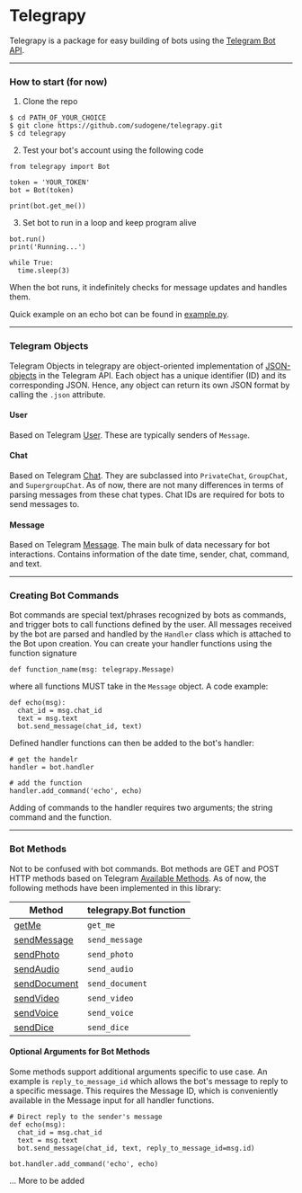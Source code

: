 # Telegrapy

Telegrapy is a package for easy building of bots using the [Telegram Bot API](https://core.telegram.org/bots). 

---

### How to start (for now)
1. Clone the repo
```
$ cd PATH_OF_YOUR_CHOICE
$ git clone https://github.com/sudogene/telegrapy.git
$ cd telegrapy
```

2. Test your bot's account using the following code
```
from telegrapy import Bot

token = 'YOUR_TOKEN'
bot = Bot(token)

print(bot.get_me())
```

3. Set bot to run in a loop and keep program alive
```
bot.run()
print('Running...')

while True:
  time.sleep(3)
```
When the bot runs, it indefinitely checks for message updates and handles them.

Quick example on an echo bot can be found in [example.py](example.py).

---

### Telegram Objects
Telegram Objects in telegrapy are object-oriented implementation of [JSON-objects](https://core.telegram.org/bots/api#available-types) in the Telegram API. Each object has a unique identifier (ID) and its corresponding JSON. Hence, any object can return its own JSON format by calling the `.json` attribute.

#### User
Based on Telegram [User](https://core.telegram.org/bots/api#user). These are typically senders of `Message`.

#### Chat
Based on Telegram [Chat](https://core.telegram.org/bots/api#chat). They are subclassed into `PrivateChat`, `GroupChat`, and `SupergroupChat`. As of now, there are not many differences in terms of parsing messages from these chat types. Chat IDs are required for bots to send messages to.

#### Message
Based on Telegram [Message](https://core.telegram.org/bots/api#message). The main bulk of data necessary for bot interactions. Contains information of the date time, sender, chat, command, and text.

---

### Creating Bot Commands
Bot commands are special text/phrases recognized by bots as commands, and trigger bots to call functions defined by the user. All messages received by the bot are parsed and handled by the `Handler` class which is attached to the Bot upon creation. You can create your handler functions using the function signature 
```
def function_name(msg: telegrapy.Message)
```
where all functions MUST take in the `Message` object. A code example:
```
def echo(msg):
  chat_id = msg.chat_id
  text = msg.text
  bot.send_message(chat_id, text)
```
Defined handler functions can then be added to the bot's handler:
```
# get the handelr
handler = bot.handler

# add the function
handler.add_command('echo', echo)
```
Adding of commands to the handler requires two arguments; the string command and the function.

---

### Bot Methods
Not to be confused with bot commands. Bot methods are GET and POST HTTP methods based on Telegram [Available Methods](https://core.telegram.org/bots/api#available-methods). As of now, the following methods have been implemented in this library:

Method | telegrapy.Bot function
-------- | --------
[getMe](https://core.telegram.org/bots/api#getme) | `get_me`
[sendMessage](https://core.telegram.org/bots/api#sendmessage) | `send_message`
[sendPhoto](https://core.telegram.org/bots/api#sendphoto) | `send_photo`
[sendAudio](https://core.telegram.org/bots/api#sendaudio) | `send_audio`
[sendDocument](https://core.telegram.org/bots/api#senddocument) | `send_document`
[sendVideo](https://core.telegram.org/bots/api#sendvideo) | `send_video`
[sendVoice](https://core.telegram.org/bots/api#sendvoice) | `send_voice`
[sendDice](https://core.telegram.org/bots/api#senddice) | `send_dice`

#### Optional Arguments for Bot Methods
Some methods support additional arguments specific to use case. An example is `reply_to_message_id` which allows the bot's message to reply to a specific message. This requires the Message ID, which is conveniently available in the Message input for all handler functions.
```
# Direct reply to the sender's message
def echo(msg):
  chat_id = msg.chat_id
  text = msg.text
  bot.send_message(chat_id, text, reply_to_message_id=msg.id)

bot.handler.add_command('echo', echo)
```

... More to be added
